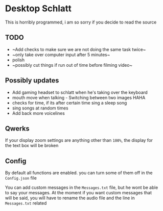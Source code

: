 # Desktop Schlatt

This is horribly programmed, i am so sorry if you decide to read the source


## TODO
* ~Add checks to make sure we are not doing the same task twice~
* ~only take over computer input after 5 minutes~
* polish
* ~possibly cut things if run out of time before filming video~



## Possibly updates
* Add gaming headset to schlatt when he's taking over the keyboard
* mouth move when talking - Switching between two images HAHA
* checks for time, if its after certain time sing a sleep song
* sing songs at random times
* Add back more voicelines

 
## Qwerks
If your display zoom settings are anything other than ```100%```, the display for the text box will be broken


## Config
By default all functions are enabled. you can turn some of them off in the ```Config.json``` file

You can add custom messages in the ```Messages.txt``` file, but he wont be able to say your messages.
At the moment if you want custom messages that will be said, you will have to rename the audio file and the line in ```Messages.txt``` related
